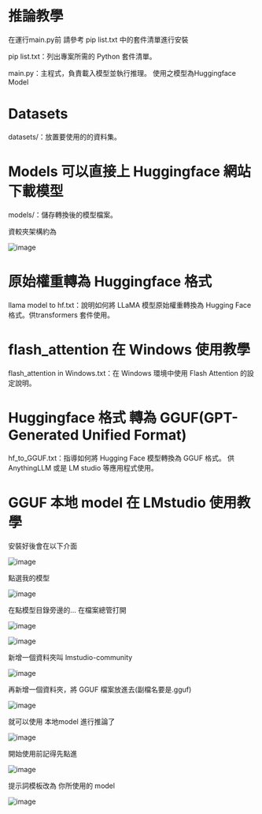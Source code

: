 # 推論教學
在運行main.py前
請參考 pip list.txt 中的套件清單進行安裝

pip list.txt：列出專案所需的 Python 套件清單。

main.py：主程式，負責載入模型並執行推理。 使用之模型為Huggingface Model


# Datasets
datasets/：放置要使用的的資料集。

# Models 可以直接上 Huggingface 網站下載模型
models/：儲存轉換後的模型檔案。

資較夾架構約為

![image](https://github.com/user-attachments/assets/68fa7803-170f-4021-acda-2a0a5e0de7d3)



# 原始權重轉為 Huggingface 格式
llama model to hf.txt：說明如何將 LLaMA 模型原始權重轉換為 Hugging Face 格式。供transformers 套件使用。

# flash_attention 在 Windows 使用教學
flash_attention in Windows.txt：在 Windows 環境中使用 Flash Attention 的設定說明。

# Huggingface 格式 轉為 GGUF(GPT-Generated Unified Format)
hf_to_GGUF.txt：指導如何將 Hugging Face 模型轉換為 GGUF 格式。 供AnythingLLM 或是 LM studio 等應用程式使用。

# GGUF 本地 model 在 LMstudio 使用教學
安裝好後會在以下介面

![image](https://github.com/user-attachments/assets/62208e43-81fa-4ec8-bf7f-4d4786935d45)

點選我的模型

![image](https://github.com/user-attachments/assets/d6ad9180-5254-4a25-b292-4520f6ed4689)

在點模型目錄旁邊的... 在檔案總管打開

![image](https://github.com/user-attachments/assets/4a32e9f6-ef95-4c0f-a429-d81901847f96)

![image](https://github.com/user-attachments/assets/d45c6844-c57d-4ab5-a757-ad9b8153a433)

新增一個資料夾叫 lmstudio-community

![image](https://github.com/user-attachments/assets/fb528624-934d-442b-a882-5c5c23c53d80)

再新增一個資料夾，將 GGUF 檔案放進去(副檔名要是.gguf)

![image](https://github.com/user-attachments/assets/25560f3f-663b-48e4-9934-a7fcbe326b2a)

就可以使用 本地model 進行推論了

![image](https://github.com/user-attachments/assets/aec2a67c-c759-46e0-a217-76773e5ad8c2)

開始使用前記得先點進

![image](https://github.com/user-attachments/assets/824f010a-01e1-476e-8385-bd15923f3f26)

提示詞模板改為 你所使用的 model

![image](https://github.com/user-attachments/assets/b9133d82-9f80-424d-bbae-6b4ab47882b8)

